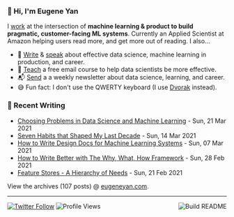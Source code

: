 ### 👋 Hi, I'm Eugene Yan

I [work](https://eugeneyan.com/about/) at the intersection of **machine learning & product to build pragmatic, customer-facing ML systems**. Currently an Applied Scientist at Amazon helping users read more, and get more out of reading. I also...

- 📝 [Write](https://eugeneyan.com/writing/) & [speak](https://eugeneyan.com/speaking/) about effective data science, machine learning in production, and career.
- 🧠 [Teach](https://eugeneyan.com/resources/) a free email course to help data scientists be more effective.
- 📬 [Send](https://eugeneyan.com/subscribe/) a a weekly newsletter about data science, learning, and career.
- 😅 Fun fact: I don't use the QWERTY keyboard (I use [Dvorak](https://en.wikipedia.org/wiki/Dvorak_keyboard_layout) instead).

### 📝 Recent Writing

<!-- writing starts -->
* [Choosing Problems in Data Science and Machine Learning](https://eugeneyan.com//writing/how-to-choose-problems/) - Sun, 21 Mar 2021
* [Seven Habits that Shaped My Last Decade](https://eugeneyan.com//writing/seven-habits-that-shaped-my-decade/) - Sun, 14 Mar 2021
* [How to Write Design Docs for Machine Learning Systems](https://eugeneyan.com//writing/ml-design-docs/) - Sun, 07 Mar 2021
* [How to Write Better with The Why, What, How Framework](https://eugeneyan.com//writing/writing-docs-why-what-how/) - Sun, 28 Feb 2021
* [Feature Stores - A Hierarchy of Needs](https://eugeneyan.com//writing/feature-stores/) - Sun, 21 Feb 2021
<!-- writing ends -->

View the archives (<!-- writing_count starts -->107<!-- writing_count ends --> posts) @ [eugeneyan.com](https://eugeneyan.com).

---
[![Twitter Follow](https://img.shields.io/twitter/follow/eugeneyan?label=Follow&style=social)](https://twitter.com/eugeneyan) ![Profile Views](https://gpvc.arturio.dev/eugeneyan)<a href="https://github.com/eugeneyan/eugeneyan/actions"><img src="https://github.com/eugeneyan/eugeneyan/workflows/Build%20README/badge.svg?branch=master" align="right" alt="Build README"></a>
